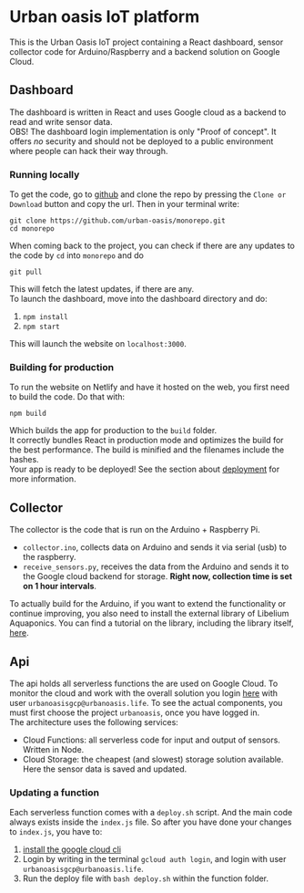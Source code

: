 # Urban oasis IoT platform

This is the Urban Oasis IoT project containing a React dashboard, sensor collector code for Arduino/Raspberry and a backend solution on Google Cloud.

## Dashboard

The dashboard is written in React and uses Google cloud as a backend to read and write sensor data.  
OBS! The dashboard login implementation is only "Proof of concept". It offers _no_ security and should not be deployed to a public environment where people can hack their way through.

### Running locally

To get the code, go to [github](https://github.com/urban-oasis/monorepo) and clone the repo by pressing the `Clone or Download` button and copy the url. Then in your terminal write:
```
git clone https://github.com/urban-oasis/monorepo.git
cd monorepo
```

When coming back to the project, you can check if there are any updates to the code by `cd` into `monorepo` and do
```
git pull
```

This will fetch the latest updates, if there are any.  
To launch the dashboard, move into the dashboard directory and do:

1. `npm install`
2. `npm start`

This will launch the website on `localhost:3000`.  

### Building for production

To run the website on Netlify and have it hosted on the web, you first need to build the code. Do that with:
```
npm build
```

Which builds the app for production to the `build` folder.<br>
It correctly bundles React in production mode and optimizes the build for the best performance.
The build is minified and the filenames include the hashes.<br>
Your app is ready to be deployed!
See the section about [deployment](https://facebook.github.io/create-react-app/docs/deployment) for more information.

## Collector

The collector is the code that is run on the Arduino + Raspberry Pi. 

- `collector.ino`, collects data on Arduino and sends it via serial (usb) to the raspberry.
- `receive_sensors.py`, receives the data from the Arduino and sends it to the Google cloud backend for storage. __Right now, collection time is set on 1 hour intervals__.

To actually build for the Arduino, if you want to extend the functionality or continue improving, you also need to install the external library of Libelium Aquaponics. You can find a tutorial on the library, including the library itself, [here](https://www.cooking-hacks.com/documentation/tutorials/open-aquarium-aquaponics-fish-tank-monitoring-arduino/).

## Api

The api holds all serverless functions the are used on Google Cloud.
To monitor the cloud and work with the overall solution you login [here](https://console.cloud.google.com/) with user `urbanoasisgcp@urbanoasis.life`. To see the actual components, you must first choose the project `urbanoasis`, once you have logged in.  
The architecture uses the following services:

- Cloud Functions: all serverless code for input and output of sensors. Written in Node.
- Cloud Storage: the cheapest (and slowest) storage solution available. Here the sensor data is saved and updated.

### Updating a function

Each serverless function comes with a `deploy.sh` script. And the main code always exists inside the `index.js` file. So after you have done your changes to `index.js`, you have to:

1. [install the google cloud cli](https://cloud.google.com/sdk/docs/quickstart-macos)
2. Login by writing in the terminal `gcloud auth login`, and login with user `urbanoasisgcp@urbanoasis.life`.
3. Run the deploy file with `bash deploy.sh` within the function folder.
